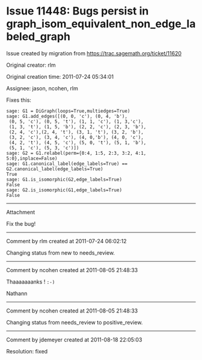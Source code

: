 # Issue 11448: Bugs persist in graph_isom_equivalent_non_edge_labeled_graph

Issue created by migration from https://trac.sagemath.org/ticket/11620

Original creator: rlm

Original creation time: 2011-07-24 05:34:01

Assignee: jason, ncohen, rlm

Fixes this:


```
sage: G1 = DiGraph(loops=True,multiedges=True)
sage: G1.add_edges([(0, 0, 'c'), (0, 4, 'b'),
 (0, 5, 'c'), (0, 5, 't'), (1, 1, 'c'), (1, 3,'c'),
 (1, 3, 't'), (1, 5, 'b'), (2, 2, 'c'), (2, 3, 'b'),
 (2, 4, 'c'),(2, 4, 't'), (3, 1, 't'), (3, 2, 'b'),
 (3, 2, 'c'), (3, 4, 'c'), (4, 0,'b'), (4, 0, 'c'),
 (4, 2, 't'), (4, 5, 'c'), (5, 0, 't'), (5, 1, 'b'),
 (5, 1, 'c'), (5, 3, 'c')])
sage: G2 = G1.relabel(perm={0:4, 1:5, 2:3, 3:2, 4:1,
5:0},inplace=False)
sage: G1.canonical_label(edge_labels=True) ==
G2.canonical_label(edge_labels=True)
True
sage: G1.is_isomorphic(G2,edge_labels=True)
False
sage: G2.is_isomorphic(G1,edge_labels=True)
False
```



---

Attachment

Fix the bug!


---

Comment by rlm created at 2011-07-24 06:02:12

Changing status from new to needs_review.


---

Comment by ncohen created at 2011-08-05 21:48:33

Thaaaaaaanks ! `:-)`

Nathann


---

Comment by ncohen created at 2011-08-05 21:48:33

Changing status from needs_review to positive_review.


---

Comment by jdemeyer created at 2011-08-18 22:05:03

Resolution: fixed
